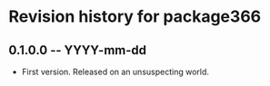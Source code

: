 # Revision history for package366

## 0.1.0.0 -- YYYY-mm-dd

* First version. Released on an unsuspecting world.
